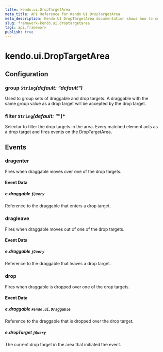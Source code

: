 ```yaml
---
title: kendo.ui.DropTargetArea
meta_title: API Reference for Kendo UI DropTargetArea
meta_description: Kendo UI DropTargetArea documentation shows how to configure drop targets in the area and learn which events are fired when draggable interacts with one of the drop targets.
slug: framework-kendo.ui.droptargetarea
tags: api,framework
publish: true
---
```


# kendo.ui.DropTargetArea

## Configuration

### group `String`*(default: "default")*

 Used to group sets of draggable and drop targets. A draggable with the same group value as a drop target will be accepted by the drop target.

### filter `String`*(default: "*")*

 Selector to filter the drop targets in the area. Every matched element acts as a drop target and fires events on the DropTargetArea.

## Events

### dragenter

Fires when draggable moves over one of the drop targets.

#### Event Data

##### e.draggable `jQuery`

Reference to the draggable that enters a drop target.

### dragleave

Fires when draggable moves out of one of the drop targets.

#### Event Data

##### e.draggable `jQuery`

Reference to the draggable that leaves a drop target.

### drop

Fires when draggable is dropped over one of the drop targets.

#### Event Data

##### e.draggable `kendo.ui.Draggable`

Reference to the draggable that is dropped over the drop target.

##### e.dropTarget `jQuery`

The current drop target in the area that initiated the event.
